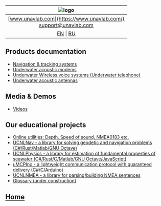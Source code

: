 
| ![logo](https://ucnl.github.io/documentation/sm_logo.png) |
| :---: |
| [www.unavlab.com](https://www.unavlab.com/) <br/> [support@unavlab.com](mailto:support@unavlab.com) |
| [EN](README.md) \| [RU](README_RU.md) |



## Products documentation
* [Navigation & tracking systems](navigation_and_tracking_systems_en.md)
* [Underwater acoustic modems](underwater_acoustic_modems_en.md)
* [Underwater Wireless voice systems (Underwater telephone)](underwater_wireless_voice_systems_en.md)
* [Underwater acoustic antennas](underwater_acoustic_antennas_en.md)

## Media & Demos
* [Videos](media_videos_en.md)

## Our educational projects
* [Online utilities: Depth, Speed of sound, NMEA0183 etc.](online_utilities_en.md)
* [UCNLNav - a library for solving geodetic and navigation problems (C#/Rust/Matlab/GNU Octave)](https://github.com/ucnl/UCNLNav)
* [UCNLPhysics - a library for estimation of fundamental properties of seawater (C#/Rust/C/Matlab/GNU Octave/JavaScript)](https://github.com/ucnl/UCNLPhysics)
* [uMCPIno - a lightweight communication protocol with guaranteed delivery (C#/C/Arduino)](https://github.com/AlekUnderwater/uMCPIno)
* [UCNLNMEA - a library for parsing/building NMEA sentences](https://github.com/ucnl/UCNLNMEA)
* [Glossary (under construction)](README.md)

## [Home](README.md)
